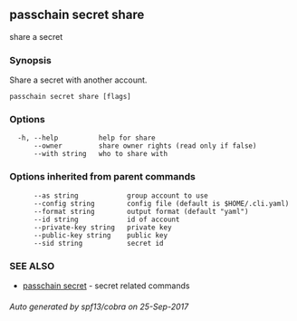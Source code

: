 ## passchain secret share

share a secret

### Synopsis


Share a secret with another account.

```
passchain secret share [flags]
```

### Options

```
  -h, --help          help for share
      --owner         share owner rights (read only if false)
      --with string   who to share with
```

### Options inherited from parent commands

```
      --as string            group account to use
      --config string        config file (default is $HOME/.cli.yaml)
      --format string        output format (default "yaml")
      --id string            id of account
      --private-key string   private key
      --public-key string    public key
      --sid string           secret id
```

### SEE ALSO
* [passchain secret](passchain_secret.md)	 - secret related commands

###### Auto generated by spf13/cobra on 25-Sep-2017
